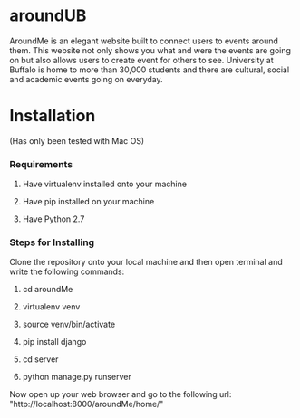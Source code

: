 # aroundUB

AroundMe is an elegant website built to connect users to events around them. This website not only  shows you what and were the events are going on but also allows users to create event for others to see. University at Buffalo is home to more than 30,000 students and there are cultural, social and academic events going on everyday.

<h1>Installation</h1> (Has only been tested with Mac OS)

<h3> Requirements </h3>

1. Have virtualenv installed onto your machine

2. Have pip installed on your machine

3. Have Python 2.7

<h3> Steps for Installing </h3>

Clone the repository onto your local machine and then open terminal and write the following commands: 

1. cd aroundMe

2. virtualenv venv

3. source venv/bin/activate

4. pip install django

5. cd server

6. python manage.py runserver

Now open up your web browser and go to the following url: "http://localhost:8000/aroundMe/home/"

